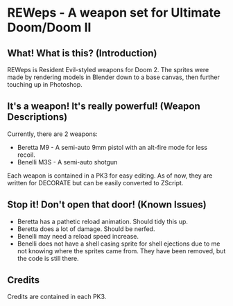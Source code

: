 <h1>REWeps - A weapon set for Ultimate Doom/Doom II</h1>

<h2>What! What is this? (Introduction)</h2>
REWeps is Resident Evil-styled weapons for Doom 2. The sprites were made by rendering models in Blender down to a base canvas, then further touching up in Photoshop.

<h2>It's a weapon! It's really powerful! (Weapon Descriptions)</h2>
Currently, there are 2 weapons:
<ul>
  <li>Beretta M9 - A semi-auto 9mm pistol with an alt-fire mode for less recoil.</li>
  <li>Benelli M3S - A semi-auto shotgun</li>
</ul>
Each weapon is contained in a PK3 for easy editing. As of now, they are written for DECORATE but can be easily converted to ZScript.

<h2>Stop it! Don't open that door! (Known Issues)</h2>
<ul>
  <li>Beretta has a pathetic reload animation. Should tidy this up.</li>
  <li>Beretta does a lot of damage. Should be nerfed.</li>
  <li>Benelli may need a reload speed increase.</li>
  <li>Benelli does not have a shell casing sprite for shell ejections due to me not knowing where the sprites came from. They have been removed, but the code is still there.</li>
</ul>
<h2>Credits</h2>
Credits are contained in each PK3.

